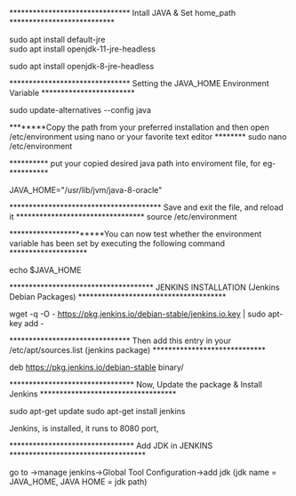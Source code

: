 ******************************* Intall JAVA & Set home_path ***************************

sudo apt install default-jre            
sudo apt install openjdk-11-jre-headless

sudo apt install openjdk-8-jre-headless

******************************* Setting the JAVA_HOME Environment Variable ************************
 
 sudo update-alternatives --config java

********Copy the path from your preferred installation and then open /etc/environment using nano or your favorite text editor ********
sudo nano /etc/environment

********** put your copied desired java path into enviroment file, for eg- **********

JAVA_HOME="/usr/lib/jvm/java-8-oracle"

*************************************** Save and exit the file, and reload it *********************************
source /etc/environment

***********************You can now test whether the environment variable has been set by executing the following command ********************

echo $JAVA_HOME


************************************* JENKINS INSTALLATION (Jenkins Debian Packages) **************************************

wget -q -O - https://pkg.jenkins.io/debian-stable/jenkins.io.key | sudo apt-key add -

******************************* Then add this entry in your /etc/apt/sources.list (jenkins package) *****************************

deb https://pkg.jenkins.io/debian-stable binary/

******************************** Now, Update the package & Install Jenkins ***********************************
 
 sudo apt-get update
 sudo apt-get install jenkins
 
 Jenkins, is installed, it runs to 8080 port,
 
******************************** Add JDK in JENKINS ***********************************

go to ->manage jenkins->Global Tool Configuration->add jdk (jdk name = JAVA_HOME, JAVA HOME = jdk path)


